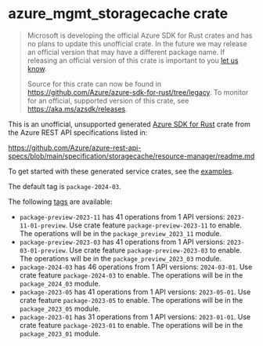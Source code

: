 # azure_mgmt_storagecache crate

> Microsoft is developing the official Azure SDK for Rust crates and has no plans to update this unofficial crate.
> In the future we may release an official version that may have a different package name.
> If releasing an official version of this crate is important to you [let us know](https://github.com/Azure/azure-sdk-for-rust/issues/new/choose).
>
> Source for this crate can now be found in <https://github.com/Azure/azure-sdk-for-rust/tree/legacy>.
> To monitor for an official, supported version of this crate, see <https://aka.ms/azsdk/releases>.

This is an unofficial, unsupported generated [Azure SDK for Rust](https://github.com/Azure/azure-sdk-for-rust/tree/legacy) crate from the Azure REST API specifications listed in:

https://github.com/Azure/azure-rest-api-specs/blob/main/specification/storagecache/resource-manager/readme.md

To get started with these generated service crates, see the [examples](https://github.com/Azure/azure-sdk-for-rust/blob/legacy/services/README.md#examples).

The default tag is `package-2024-03`.

The following [tags](https://github.com/Azure/azure-sdk-for-rust/blob/legacy/services/tags.md) are available:

- `package-preview-2023-11` has 41 operations from 1 API versions: `2023-11-01-preview`. Use crate feature `package-preview-2023-11` to enable. The operations will be in the `package_preview_2023_11` module.
- `package-preview-2023-03` has 41 operations from 1 API versions: `2023-03-01-preview`. Use crate feature `package-preview-2023-03` to enable. The operations will be in the `package_preview_2023_03` module.
- `package-2024-03` has 46 operations from 1 API versions: `2024-03-01`. Use crate feature `package-2024-03` to enable. The operations will be in the `package_2024_03` module.
- `package-2023-05` has 41 operations from 1 API versions: `2023-05-01`. Use crate feature `package-2023-05` to enable. The operations will be in the `package_2023_05` module.
- `package-2023-01` has 31 operations from 1 API versions: `2023-01-01`. Use crate feature `package-2023-01` to enable. The operations will be in the `package_2023_01` module.
